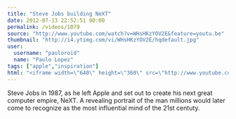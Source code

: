 ```yaml
---
title: "Steve Jobs building NeXT"
date: 2012-07-13 22:52:51 00:00
permalink: /videos/1079
source: "http://www.youtube.com/watch?v=WHsHKzYOV2E&feature=youtu.be"
thumbnail: "http://i4.ytimg.com/vi/WHsHKzYOV2E/hqdefault.jpg"
user:
  username: "pauloroid"
  name: "Paulo Lopez"
tags: ["apple","inspiration"]
html: "<iframe width=\"640\" height=\"360\" src=\"http://www.youtube.com/embed/WHsHKzYOV2E?wmode=transparent&fs=1&feature=oembed\" frameborder=\"0\" allowfullscreen></iframe>"
---
```


Steve Jobs in 1987, as he left Apple and set out to create his next great computer empire, NeXT. A revealing portrait of the man millions would later come to recognize as the most influential mind of the 21st centuty.